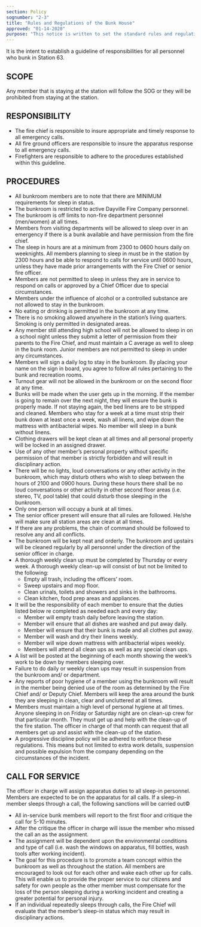 ```yaml
---
section: Policy
sognumber: "2-3"
title: "Rules and Regulations of the Bunk House"
approved: "01-14-2020"
purpose: "This notice is written to set the standard rules and regulations of the bunk rooms."
---
```


It is the intent to establish a guideline of responsibilities for all personnel who bunk in Station 63.

SCOPE
-----

Any member that is staying at the station will follow the SOG or they will be prohibited from staying at the station.  

RESPONSIBILITY
--------------

* The fire chief is responsible to insure appropriate and timely response to all emergency calls.
* All fire ground officers are responsible to insure the apparatus response to all emergency calls.
* Firefighters are responsible to adhere to the procedures established within this guideline.

PROCEDURES
----------

* All bunkroom members are to note that there are MINIMUM requirements for sleep in status.
* The bunkroom is restricted to active Dayville Fire Company personnel.  
* The bunkroom is off limits to non-fire department personnel (men/women) at all times.  
* Members from visiting departments will be allowed to sleep over in an emergency if there is a bunk available and have permission from the fire chief. 
* The sleep in hours are at a minimum from 2300 to 0600 hours daily on weeknights.  All members planning to sleep in must be in the station by 2300 hours and be able to respond to calls for service until 0600 hours, unless they have made prior arrangements with the Fire Chief or senior fire officer. 
* Members are not permitted to sleep in unless they are in service to respond on calls or approved by a Chief Officer due to special circumstances.  
* Members under the influence of alcohol or a controlled substance are not allowed to stay in the bunkroom.  
* No eating or drinking is permitted in the bunkroom at any time.  
* There is no smoking allowed anywhere in the station’s living quarters.  Smoking is only permitted in designated areas.  
* Any member still attending high school will not be allowed to sleep in on a school night unless they submit a letter of permission from their parents to the Fire Chief, and must maintain a C average as well to sleep in the bunk room. Junior members are not permitted to sleep in under any circumstances.
* Members will sign a daily log to stay in the bunkroom.  By placing your name on the sign in board, you agree to follow all rules pertaining to the bunk and recreation rooms.  
* Turnout gear will not be allowed in the bunkroom or on the second floor at any time.  
* Bunks will be made when the user gets up in the morning.  If the member is going to remain over the next night, they will ensure the bunk is properly made.  If not staying again, the bed linens are to be stripped and cleaned.  Members who stay for a week at a time must strip their bunk down at least once a week, wash all linens, and wipe down the mattress with antibacterial wipes.  No member will sleep in a bunk without linens. 
* Clothing drawers will be kept clean at all times and all personal property will be locked in an assigned drawer.  
* Use of any other member’s personal property without specific permission of that member is strictly forbidden and will result in disciplinary action.  
* There will be no lights, loud conversations or any other activity in the bunkroom, which may disturb others who wish to sleep between the hours of 2100 and 0900 hours.  During these hours there shall be no loud conversations or other activity in other second floor areas (i.e. stereo, TV, pool table) that could disturb those sleeping in the bunkroom.  
* Only one person will occupy a bunk at all times.  
* The senior officer present will ensure that all rules are followed.  He/she will make sure all station areas are clean at all times.  
* If there are any problems, the chain of command should be followed to resolve any and all conflicts.  
* The bunkroom will be kept neat and orderly.  The bunkroom and upstairs will be cleaned regularly by all personnel under the direction of the senior officer in charge.  
* A thorough weekly clean up must be completed by Thursday or every week.  A thorough weekly clean-up will consist of but not be limited to the following&colon; 
  - Empty all trash, including the officers’ room.  
  - Sweep upstairs and mop floor.
  - Clean urinals, toilets and showers and sinks in the bathrooms.
  - Clean kitchen, food prep areas and appliances.
* It will be the responsibility of each member to ensure that the duties listed below re completed as needed each and every day&colon;
  - Member will empty trash daily before leaving the station.
  - Member will ensure that all dishes are washed and put away daily.
  - Member will ensure that their bunk is made and all clothes put away. 
  - Member will wash and dry their linens weekly.  
  - Member will wipe down mattress with antibacterial wipes weekly.  
  - Members will attend all clean ups as well as any special clean ups.  
* A list will be posted at the beginning of each month showing the week’s work to be down by members sleeping over.  
* Failure to do daily or weekly clean ups may result in suspension from the bunkroom and/ or department.  
* Any reports of poor hygiene of a member using the bunkroom will result in the member being denied use of the room as determined by the Fire Chief and/ or Deputy Chief.  Members will keep the area around the bunk they are sleeping in clean, clear and uncluttered at all times. 
* Members must maintain a high level of personal hygiene at all times.  Anyone sleeping in on Friday or Saturday night are on clean-up crew for that particular month.  They must get up and help with the clean-up of the fire station.  The officer in charge of that month can request that all members get up and assist with the clean-up of the station. 
* A progressive discipline policy will be adhered to enforce these regulations.   This means but not limited to extra work details, suspension and possible expulsion from the company depending on the circumstances of the incident.  

CALL FOR SERVICE
----------------

The officer in charge will assign apparatus duties to all sleep-in personnel. Members are expected to be on the apparatus for all calls.  If a sleep-in member sleeps through a call, the following sanctions will be carried out&copy;

* All in-service bunk members will report to the first floor and critique the call for 5-10 minutes.  
* After the critique the officer in charge will issue the member who missed the call an as the assignment. 
* The assignment will be dependent upon the environmental conditions and type of call (i.e. wash the windows on apparatus, fill bottles, wash tools after working incident). 
* The goal for this procedure is to promote a team concept within the bunkroom as well as throughout the station.  All members are encouraged to look out for each other and wake each other up for calls.  This will enable us to provide the proper service to our citizens and safety for own people as the other member must compensate for the loss of the person sleeping during a working incident and creating a greater potential for personal injury.    
* If an individual repeatedly sleeps through calls, the Fire Chief will evaluate that the member’s sleep-in status which may result in disciplinary actions.
